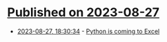 # [Published on 2023-08-27](index.md)

* [2023-08-27, 18:30:34](https://lobste.rs/s/mnkays/python_is_coming_excel) - [Python is coming to Excel](https://flowingdata.com/2023/08/23/python-is-coming-to-excel/)
